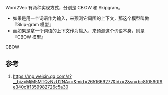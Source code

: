 Word2Vec 有两种实现方式，分别是 CBOW 和 Skipgram。

* 如果是用一个词语作为输入，来预测它周围的上下文，那这个模型叫做『Skip-gram 模型』
* 而如果是拿一个词语的上下文作为输入，来预测这个词语本身，则是 『CBOW 模型』

CBOW


## 参考

1. https://mp.weixin.qq.com/s?__biz=MjM5MTQzNzU2NA==&mid=2651669277&idx=2&sn=bc8f0590f9e340c1f1359982726c5a30
